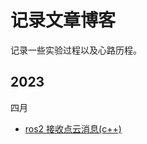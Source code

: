 # 记录文章博客

记录一些实验过程以及心路历程。

## 2023

四月

* [ros2 接收点云消息(c++)](ros_receive_pointcloud_msgs/ros_receive_pointcloud_msg_c++.md)
